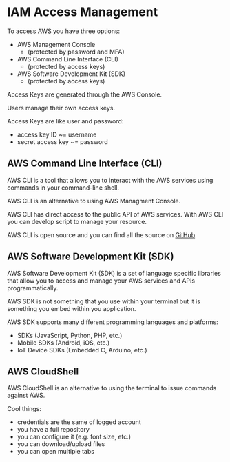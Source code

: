 # IAM Access Management

To access AWS you have three options:
- AWS Management Console 
    - (protected by password and MFA)
- AWS Command Line Interface (CLI) 
    - (protected by access keys)
- AWS Software Development Kit (SDK) 
    - (protected by access keys)

Access Keys are generated through the AWS Console. 

Users manage their own access keys.

Access Keys are like user and password:
- access key ID ~= username
- secret access key ~= password

## AWS Command Line Interface (CLI)

AWS CLI is a tool that allows you to interact with the AWS services using commands in  your command-line shell.

AWS CLI is an alternative to using AWS Managment Console.

AWS CLI has direct access to the public API of AWS services. With AWS CLI you can develop script to manage your resource.

AWS CLI is open source and you can find all the source on [GitHub](https://github.com/aws/aws-cli)

## AWS Software Development Kit (SDK)

AWS Software Development Kit (SDK) is a set of language specific libraries that allow you to access and manage your AWS services and APIs programmatically.

AWS SDK is not something that you use within your terminal but it is something you embed within you application.

AWS SDK supports many different programming languages and platforms:
- SDKs (JavaScript, Python, PHP, etc.)
- Mobile SDKs (Android, iOS, etc.)
- IoT Device SDKs (Embedded C, Arduino, etc.)

## AWS CloudShell

AWS CloudShell is an alternative to using the terminal to issue commands against AWS.

Cool things:
- credentials are the same of logged account
- you have a full repository
- you can configure it (e.g. font size, etc.)
- you can download/upload files
- you can open multiple tabs 